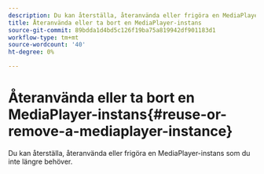 ```yaml
---
description: Du kan återställa, återanvända eller frigöra en MediaPlayer-instans som du inte längre behöver.
title: Återanvända eller ta bort en MediaPlayer-instans
source-git-commit: 89bdda1d4bd5c126f19ba75a819942df901183d1
workflow-type: tm+mt
source-wordcount: '40'
ht-degree: 0%

---
```



# Återanvända eller ta bort en MediaPlayer-instans{#reuse-or-remove-a-mediaplayer-instance}

Du kan återställa, återanvända eller frigöra en MediaPlayer-instans som du inte längre behöver.

